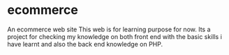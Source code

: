 # ecommerce
An ecommerce web site
This web is for learning purpose for now.
Its a project for checking my knowledge on both front end with the basic skills i have learnt and also the back end knowledge on PHP.
